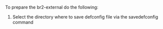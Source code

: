 To prepare the br2-external do the following:

1) Select the directory where to save defconfig file via the savedefconfig command
